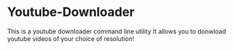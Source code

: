 # Youtube-Downloader

This is a youtube downloader command line utility
It allows you to donwload youtube videos of your choice of resolution!
